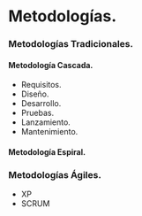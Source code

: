 # Metodologías.

### Metodologías Tradicionales.

#### Metodología Cascada.
- Requisitos.
- Diseño.
- Desarrollo.
- Pruebas.
- Lanzamiento.
- Mantenimiento.

#### Metodología Espiral.

### Metodologías Ágiles.
- XP
- SCRUM
